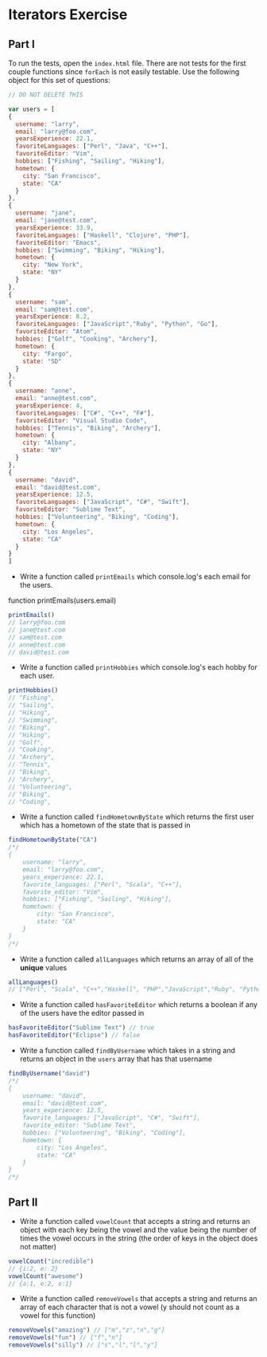 # Iterators Exercise

## Part I 

To run the tests, open the `index.html` file. There are not tests for the first couple functions since `forEach` is not easily testable. Use the following object for this set of questions:

```javascript
// DO NOT DELETE THIS

var users = [
{
  username: "larry",
  email: "larry@foo.com",
  yearsExperience: 22.1,
  favoriteLanguages: ["Perl", "Java", "C++"],
  favoriteEditor: "Vim",
  hobbies: ["Fishing", "Sailing", "Hiking"],
  hometown: {
    city: "San Francisco",
    state: "CA"
  }
},
{
  username: "jane",
  email: "jane@test.com",
  yearsExperience: 33.9,
  favoriteLanguages: ["Haskell", "Clojure", "PHP"],
  favoriteEditor: "Emacs",
  hobbies: ["Swimming", "Biking", "Hiking"],
  hometown: {
    city: "New York",
    state: "NY"
  }
},
{
  username: "sam",
  email: "sam@test.com",
  yearsExperience: 8.2,
  favoriteLanguages: ["JavaScript","Ruby", "Python", "Go"],
  favoriteEditor: "Atom",
  hobbies: ["Golf", "Cooking", "Archery"],
  hometown: {
    city: "Fargo",
    state: "SD"
  }
},
{
  username: "anne",
  email: "anne@test.com",
  yearsExperience: 4,
  favoriteLanguages: ["C#", "C++", "F#"],
  favoriteEditor: "Visual Studio Code",
  hobbies: ["Tennis", "Biking", "Archery"],
  hometown: {
    city: "Albany",
    state: "NY"
  }
},
{
  username: "david",
  email: "david@test.com",
  yearsExperience: 12.5,
  favoriteLanguages: ["JavaScript", "C#", "Swift"],
  favoriteEditor: "Sublime Text",
  hobbies: ["Volunteering", "Biking", "Coding"],
  hometown: {
    city: "Los Angeles",
    state: "CA"
  }
}
]
```

- Write a function called `printEmails` which console.log's each email for the users.

function printEmails(users.email)

```javascript
printEmails()
// larry@foo.com
// jane@test.com
// sam@test.com
// anne@test.com
// david@test.com
```

- Write a function called `printHobbies` which console.log's each hobby for each user.

```javascript
printHobbies()
// "Fishing", 
// "Sailing", 
// "Hiking",
// "Swimming", 
// "Biking", 
// "Hiking",
// "Golf", 
// "Cooking", 
// "Archery",
// "Tennis", 
// "Biking", 
// "Archery",
// "Volunteering", 
// "Biking", 
// "Coding",
```

- Write a function called `findHometownByState` which returns the first user which has a hometown of the state that is passed in

```javascript
findHometownByState("CA")
/*/
{
    username: "larry",
    email: "larry@foo.com",
    years_experience: 22.1,
    favorite_languages: ["Perl", "Scala", "C++"],
    favorite_editor: "Vim",
    hobbies: ["Fishing", "Sailing", "Hiking"],
    hometown: {
        city: "San Francisco",
        state: "CA"
    }
}
/*/
```

- Write a function called `allLanguages` which returns an array of all of the **unique** values 

```javascript
allLanguages()
// ["Perl", "Scala", "C++","Haskell", "PHP","JavaScript","Ruby", "Python", "Go","C#", "F#", "Swift"]
```

- Write a function called `hasFavoriteEditor` which returns a boolean if any of the users have the editor passed in

```javascript
hasFavoriteEditor("Sublime Text") // true
hasFavoriteEditor("Eclipse") // false
```

- Write a function called `findByUsername` which takes in a string and returns an object in the `users` array that has that username

```javascript
findByUsername("david") 
/*/
{
    username: "david",
    email: "david@test.com",
    years_experience: 12.5,
    favorite_languages: ["JavaScript", "C#", "Swift"],
    favorite_editor: "Sublime Text",
    hobbies: ["Volunteering", "Biking", "Coding"],
    hometown: {
        city: "Los Angeles",
        state: "CA"
    }
}
/*/
```

## Part II

- Write a function called `vowelCount` that accepts a string and returns an object with each key being the vowel and the value being the number of times the vowel occurs in the string (the order of keys in the object does not matter)

```javascript
vowelCount("incredible")
// {i:2, e: 2}
vowelCount("awesome")
// {a:1, e:2, o:1}
```

- Write a function called `removeVowels` that accepts a string and returns an array of each character that is not a vowel (y should not count as a vowel for this function)

```javascript
removeVowels("amazing") // ["m","z","n","g"]
removeVowels("fun") // ["f","n"]
removeVowels("silly") // ["s","l","l","y"]
```


